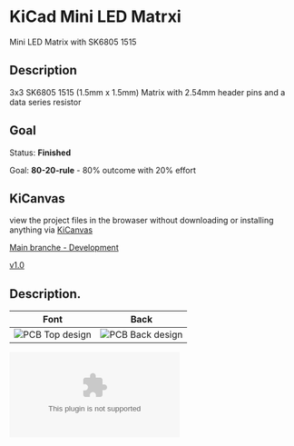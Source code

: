 # KiCad Mini LED Matrxi

Mini LED Matrix with SK6805 1515

## Description

3x3 SK6805 1515 (1.5mm x 1.5mm) Matrix with 2.54mm header pins and a data series resistor

## Goal

Status: **Finished**

Goal: **80-20-rule** - 80% outcome with 20% effort

## KiCanvas 

view the project files in the browaser without downloading or installing anything via [KiCanvas](https://kicanvas.org)

[Main branche - Development](https://kicanvas.org/?github=https%3A%2F%2Fgithub.com%2F42CrMo4%2FP006_LED_Matrix_mini)

[v1.0](https://kicanvas.org/?github=https%3A%2F%2Fgithub.com%2F42CrMo4%2FP006_LED_Matrix_mini%2Ftree%2Fv1.0)

## Description. 

| Font                                                                    | Back                                                                      |
|-------------------------------------------------------------------------|---------------------------------------------------------------------------|
| ![PCB Top design](../../blob/documentation/Fabrication/PCBdraw_Top.png) | ![PCB Back design](../../blob/documentation/Fabrication/PCBdraw_Back.png) |

![Link to the current BOM](../../tree/documentation/Fabrication/BoM/design-bom-short.csv)